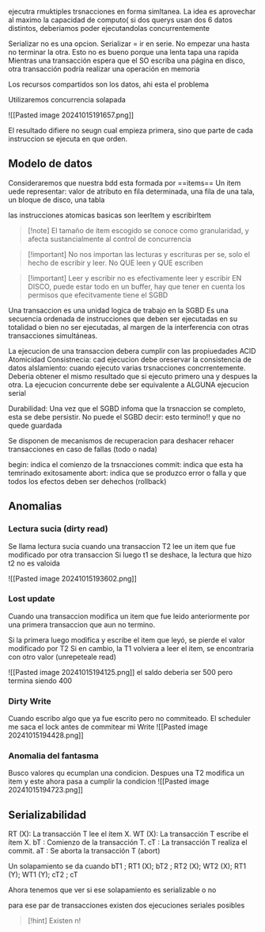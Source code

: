 ejecutra rmuktiples trsnacciones en forma simltanea. 
La idea es aprovechar al maximo la capacidad de computo( si dos querys usan dos 6 datos distintos, deberiamos poder ejecutandolas concurrentemente

Serializar no es una opcion. Serializar = ir en serie. No empezar una hasta no terminar la otra. Esto no es bueno porque una lenta tapa una rapida
Mientras una transacción espera que el SO escriba una página en disco, otra transacción podría realizar una operación en memoria

Los recursos compartidos son los datos, ahi esta el problema


Utilizaremos concurrencia solapada


![[Pasted image 20241015191657.png]]

El resultado difiere no seugn cual empieza primera, sino que parte de cada instruccion se ejecuta en que orden.


## Modelo de datos
Consideraremos que nuestra bdd esta formada por ==items== 
Un item uede representar: valor de atributo en fila determinada, una fila de una tala, un bloque de disco, una tabla

las instrucciones atomicas basicas son leerItem y escribirItem

>[!note] El tamaño de ítem escogido se conoce como granularidad, y afecta sustancialmente al control de concurrencia

>[!important]  No nos importan las lecturas y escrituras per se, solo el hecho de escribir y leer. No QUE leen y QUE escriben

>[!important] Leer y escribir no es efectivamente leer y escribir EN DISCO, puede estar todo en un buffer, hay que tener en cuenta los permisos que efecitvamente tiene el SGBD



Una transaccion es una unidad logica de trabajo en la SGBD
Es una secuencia ordenada de instrucciones que deben ser ejecutadas en su totalidad o bien no ser ejecutadas, al margen de la interferencia con otras transacciones simultáneas.


La ejecucion de una transaccion debera cumplir con las propiuedades ACID
Atomicidad
Consistnecia: cad ejecucion debe oreservar la consistencia de datos
aIslamiento: cuando ejecuto varias trsnacciones concrrentemente. Deberia obtener el mismo resultado que si ejecuto primero una y despues la otra. La ejecucion concurrente debe ser equivalente a ALGUNA ejecucion serial

Durabilidad: Una vez que el SGBD infoma que la trsnaccion se completo, esta se debe persistir. No puede el SGBD decir: esto termino!! y que no quede guardada

Se disponen de mecanismos de recuperacion para deshacer rehacer transacciones en caso de fallas (todo o nada)

begin: indica el comienzo de la trsnacciones
commit: indica que esta ha temrinado exitosamente 
abort: indica que se produzco error o falla y que todos los efectos deben ser dehechos (rollback)

## Anomalias 
### Lectura sucia (dirty read)
Se llama lectura sucia cuando una transaccion T2 lee un item que fue modificado por otra transaccion 
Si luego t1 se deshace, la lectura que hizo t2 no es valoida

![[Pasted image 20241015193602.png]]

### Lost update 

Cuando una transaccion modifica un item que fue leido anteriormente por una primera transaccion que aun no termino. 


Si la primera luego modifica y escribe el item que leyó, se pierde el valor modificado por T2
Si en cambio, la T1 volviera a leer el item, se encontraria con otro valor (unrepeteale read)

![[Pasted image 20241015194125.png]]
el saldo deberia ser 500 pero termina siendo 400



### Dirty Write 
Cuando escribo algo que ya fue escrito pero no commiteado. El scheduler me saca el lock antes de commitear mi Write
![[Pasted image 20241015194428.png]]


### Anomalia del fantasma 
Busco valores qu ecumplan una condicion. Despues una T2 modifica un item y este ahora pasa a cumplir la condicion 
![[Pasted image 20241015194723.png]]


## Serializabilidad
RT (X): La transacción T lee el ítem X. 
WT (X): La transacción T escribe el ítem X. 
bT : Comienzo de la transacción T. 
cT : La transacción T realiza el commit. 
aT : Se aborta la transacción T (abort)

Un solapamiento se da cuando
bT1 ; RT1 (X); bT2 ; RT2 (X); WT2 (X); RT1 (Y); WT1 (Y); cT2 ; cT

Ahora tenemos que ver si ese solapamiento es serializable o no

para ese par de transacciones existen dos ejecuciones seriales posibles

>[!hint] Existen n!